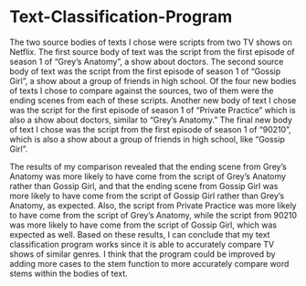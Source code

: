 # Text-Classification-Program

The two source bodies of texts I chose were scripts from two TV shows on Netflix. The first source body of text was the script from the first episode of season 1 of “Grey’s Anatomy”, a show about doctors. The second source body of text was the script from the first episode of season 1 of “Gossip Girl”, a show about a group of friends in high school. Of the four new bodies of texts I chose to compare against the sources, two of them were the ending scenes from each of these scripts. Another new body of text I chose was the script for the first episode of season 1 of “Private Practice” which is also a show about doctors, similar to “Grey’s Anatomy.” The final new body of text I chose was the script from the first episode of season 1 of “90210”, which is also a show about a group of friends in high school, like “Gossip Girl”.


The results of my comparison revealed that the ending scene from Grey’s Anatomy was more likely to have come from the script of Grey’s Anatomy rather than Gossip Girl, and that the ending scene from Gossip Girl was more likely to have come from the script of Gossip Girl rather than Grey’s Anatomy, as expected. Also, the script from Private Practice was more likely to have come from the script of Grey’s Anatomy, while the script from 90210 was more likely to have come from the script of Gossip Girl, which was expected as well. Based on these results, I can conclude that my text classification program works since it is able to accurately compare TV shows of similar genres. I think that the program could be improved by adding more cases to the stem function to more accurately compare word stems within the bodies of text.
